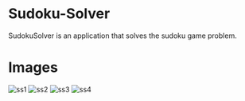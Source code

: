 Sudoku-Solver
=============
SudokuSolver is an application that solves the sudoku game problem.

Images
======
![ss1](https://cloud.githubusercontent.com/assets/1860848/13767205/5734adba-eabc-11e5-9ec3-3ffc57abaef3.png)
![ss2](https://cloud.githubusercontent.com/assets/1860848/13767208/57896328-eabc-11e5-9ee9-b38554192671.png)
![ss3](https://cloud.githubusercontent.com/assets/1860848/13767207/577bdbcc-eabc-11e5-8f61-6c62df07e718.png)
![ss4](https://cloud.githubusercontent.com/assets/1860848/13767206/575ebfce-eabc-11e5-8de2-e2f81a0327fe.png)